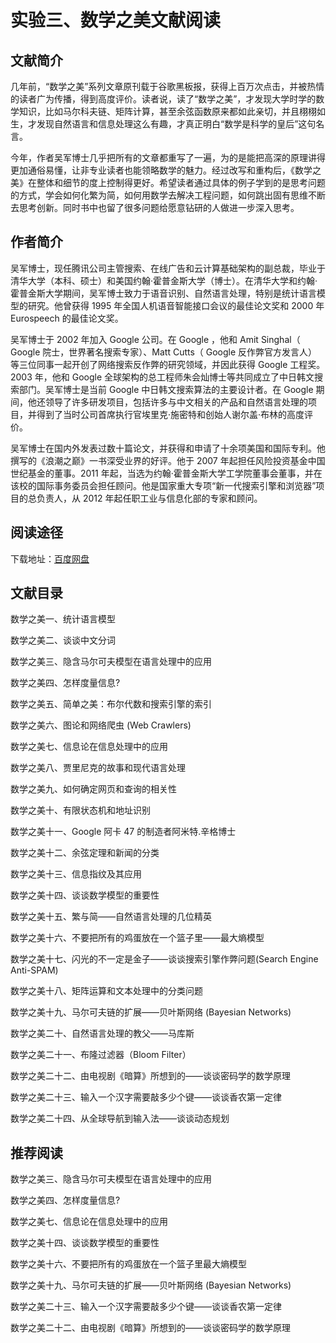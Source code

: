 # 实验三、数学之美文献阅读

## 文献简介

几年前，“数学之美”系列文章原刊载于谷歌黑板报，获得上百万次点击，并被热情的读者广为传播，得到高度评价。读者说，读了“数学之美”，才发现大学时学的数学知识，比如马尔科夫链、矩阵计算，甚至余弦函数原来都如此亲切，并且栩栩如生，才发现自然语言和信息处理这么有趣，才真正明白“数学是科学的皇后”这句名言。
  
今年，作者吴军博士几乎把所有的文章都重写了一遍，为的是能把高深的原理讲得更加通俗易懂，让非专业读者也能领略数学的魅力。经过改写和重构后，《数学之美》在整体和细节的度上控制得更好。希望读者通过具体的例子学到的是思考问题的方式，学会如何化繁为简，如何用数学去解决工程问题，如何跳出固有思维不断去思考创新。同时书中也留了很多问题给愿意钻研的人做进一步深入思考。
  
## 作者简介

吴军博士，现任腾讯公司主管搜索、在线广告和云计算基础架构的副总裁，毕业于清华大学（本科、硕士）和美国约翰·霍普金斯大学（博士）。在清华大学和约翰·霍普金斯大学期间，吴军博士致力于语音识别、自然语言处理，特别是统计语言模型的研究。他曾获得 1995 年全国人机语音智能接口会议的最佳论文奖和 2000 年 Eurospeech 的最佳论文奖。

吴军博士于 2002 年加入 Google 公司。在 Google ，他和 Amit Singhal（ Google 院士，世界著名搜索专家）、Matt Cutts（ Google 反作弊官方发言人）等三位同事一起开创了网络搜索反作弊的研究领域，并因此获得 Google 工程奖。2003 年，他和 Google 全球架构的总工程师朱会灿博士等共同成立了中日韩文搜索部门。吴军博士是当前 Google 中日韩文搜索算法的主要设计者。在 Google 期间，他还领导了许多研发项目，包括许多与中文相关的产品和自然语言处理的项目，并得到了当时公司首席执行官埃里克·施密特和创始人谢尔盖·布林的高度评价。

吴军博士在国内外发表过数十篇论文，并获得和申请了十余项美国和国际专利。他撰写的《浪潮之巅》一书深受业界的好评。他于 2007 年起担任风险投资基金中国世纪基金的董事。2011 年起，当选为约翰·霍普金斯大学工学院董事会董事，并在该校的国际事务委员会担任顾问。他是国家重大专项“新一代搜索引擎和浏览器”项目的总负责人，从 2012 年起任职工业与信息化部的专家和顾问。

## 阅读途径

下载地址：[百度网盘](https://pan.baidu.com/s/1ge4o0TX)

## 文献目录

数学之美一、统计语言模型 

数学之美二、谈谈中文分词 

数学之美三、隐含马尔可夫模型在语言处理中的应用 

数学之美四、怎样度量信息? 

数学之美五、简单之美：布尔代数和搜索引擎的索引 

数学之美六、图论和网络爬虫 (Web Crawlers) 

数学之美七、信息论在信息处理中的应用 

数学之美八、贾里尼克的故事和现代语言处理 

数学之美九、如何确定网页和查询的相关性 

数学之美十、有限状态机和地址识别 

数学之美十一、Google 阿卡 47 的制造者阿米特.辛格博士 

数学之美十二、余弦定理和新闻的分类 

数学之美十三、信息指纹及其应用 

数学之美十四、谈谈数学模型的重要性 

数学之美十五、繁与简——自然语言处理的几位精英 

数学之美十六、不要把所有的鸡蛋放在一个篮子里——最大熵模型 

数学之美十七、闪光的不一定是金子——谈谈搜索引擎作弊问题(Search Engine Anti-SPAM) 

数学之美十八、矩阵运算和文本处理中的分类问题 

数学之美十九、马尔可夫链的扩展——贝叶斯网络 (Bayesian Networks) 

数学之美二十、自然语言处理的教父——马库斯 

数学之美二十一、布隆过滤器（Bloom Filter） 

数学之美二十二、由电视剧《暗算》所想到的——谈谈密码学的数学原理 

数学之美二十三、输入一个汉字需要敲多少个键——谈谈香农第一定律 

数学之美二十四、从全球导航到输入法——谈谈动态规划

## 推荐阅读

数学之美三、隐含马尔可夫模型在语言处理中的应用 

数学之美四、怎样度量信息? 

数学之美七、信息论在信息处理中的应用 

数学之美十四、谈谈数学模型的重要性 

数学之美十六、不要把所有的鸡蛋放在一个篮子里最大熵模型 

数学之美十九、马尔可夫链的扩展——贝叶斯网络 (Bayesian Networks) 

数学之美二十三、输入一个汉字需要敲多少个键——谈谈香农第一定律 

数学之美二十二、由电视剧《暗算》所想到的——谈谈密码学的数学原理 
